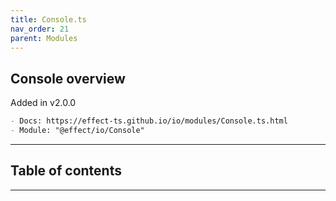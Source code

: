 ```yaml
---
title: Console.ts
nav_order: 21
parent: Modules
---
```


## Console overview

Added in v2.0.0

```md
- Docs: https://effect-ts.github.io/io/modules/Console.ts.html
- Module: "@effect/io/Console"
```

---

<h2 class="text-delta">Table of contents</h2>

---
